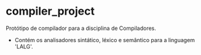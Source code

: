 # compiler_project
Protótipo de compilador para a disciplina de Compiladores.

- Contém os analisadores sintático, léxico e semântico para a linguagem 'LALG'.
